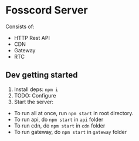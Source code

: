 # Fosscord Server
Consists of:
 * HTTP Rest API
 * CDN
 * Gateway
 * RTC

## Dev getting started
1. Install deps: `npm i`
2. TODO: Configure
3. Start the server:
 * To run all at once, run `npm start` in root directory.
 * To run api, do `npm start` in `api` folder
 * To run cdn, do `npm start` in `cdn` folder
 * To run gateway, do `npm start` in `gateway` folder
